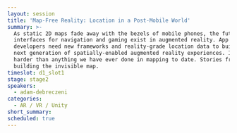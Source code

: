 ```yaml
---
layout: session
title: 'Map-Free Reality: Location in a Post-Mobile World'
summary: >-
  As static 2D maps fade away with the bezels of mobile phones, the future
  interfaces for navigation and gaming exist in augmented reality. App
  developers need new frameworks and reality-grade location data to build the
  next generation of spatially-enabled augmented reality experiences. It’s
  harder than anything we have ever done in mapping to date. Stories from the people
  building the invisible map.
timeslot: d1_slot1
stage: stage2
speakers:
  - adam-debreczeni
categories:
  - AR / VR / Unity
short_summary: 
scheduled: true
---
```


